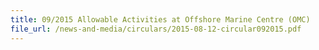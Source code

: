 ```yaml
---
title: 09/2015 Allowable Activities at Offshore Marine Centre (OMC)
file_url: /news-and-media/circulars/2015-08-12-circular092015.pdf
---
```

